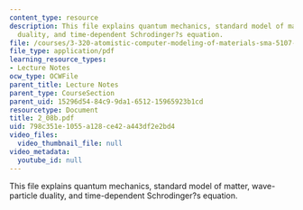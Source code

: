 ```yaml
---
content_type: resource
description: This file explains quantum mechanics, standard model of matter, wave-particle
  duality, and time-dependent Schrodinger?s equation.
file: /courses/3-320-atomistic-computer-modeling-of-materials-sma-5107-spring-2005/798c351e1055a128ce42a443df2e2bd4_2_08b.pdf
file_type: application/pdf
learning_resource_types:
- Lecture Notes
ocw_type: OCWFile
parent_title: Lecture Notes
parent_type: CourseSection
parent_uid: 15296d54-84c9-9da1-6512-15965923b1cd
resourcetype: Document
title: 2_08b.pdf
uid: 798c351e-1055-a128-ce42-a443df2e2bd4
video_files:
  video_thumbnail_file: null
video_metadata:
  youtube_id: null
---
```

This file explains quantum mechanics, standard model of matter, wave-particle duality, and time-dependent Schrodinger?s equation.